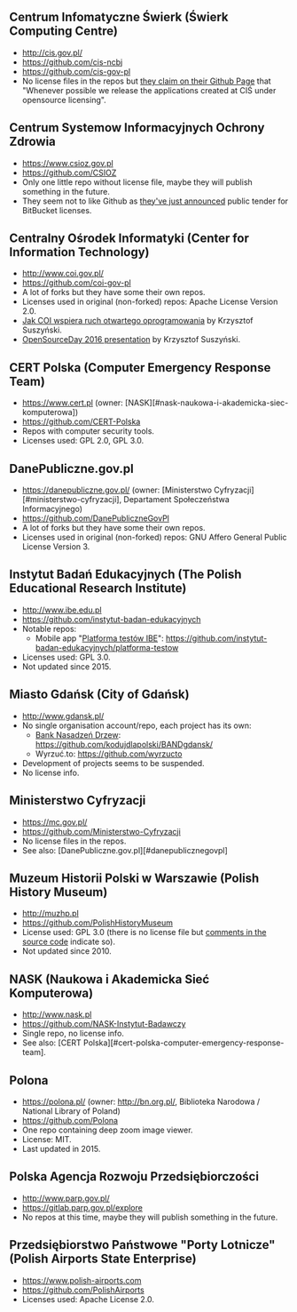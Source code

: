 ## Centrum Infomatyczne Świerk (Świerk Computing Centre)
- http://cis.gov.pl/
- https://github.com/cis-ncbj
- https://github.com/cis-gov-pl
- No license files in the repos but [they claim on their Github Page][3] that "Whenever possible we release the applications created at CIŚ under opensource licensing".

## Centrum Systemow Informacyjnych Ochrony Zdrowia
- https://www.csioz.gov.pl
- https://github.com/CSIOZ
- Only one little repo without license file, maybe they will publish something in the future.
- They seem not to like Github as [they've just announced][4] public tender for BitBucket licenses.

## Centralny Ośrodek Informatyki (Center for Information Technology)
- http://www.coi.gov.pl/
- https://github.com/coi-gov-pl
- A lot of forks but they have some their own repos.
- Licenses used in original (non-forked) repos: Apache License Version 2.0.
- [Jak COI wspiera ruch otwartego oprogramowania][1] by Krzysztof Suszyński.
- [OpenSourceDay 2016 presentation][2] by Krzysztof Suszyński.

## CERT Polska (Computer Emergency Response Team)
- https://www.cert.pl (owner: [NASK][#nask-naukowa-i-akademicka-siec-komputerowa])
- https://github.com/CERT-Polska
- Repos with computer security tools.
- Licenses used: GPL 2.0, GPL 3.0.

## DanePubliczne.gov.pl
- https://danepubliczne.gov.pl/ (owner: [Ministerstwo Cyfryzacji][#ministerstwo-cyfryzacji], Departament Społeczeństwa Informacyjnego)
- https://github.com/DanePubliczneGovPl
- A lot of forks but they have some their own repos.
- Licenses used in original (non-forked) repos: GNU Affero General Public License Version 3.

## Instytut Badań Edukacyjnych (The Polish Educational Research Institute)
- http://www.ibe.edu.pl
- https://github.com/instytut-badan-edukacyjnych
- Notable repos:
  - Mobile app "[Platforma testów IBE][6]": https://github.com/instytut-badan-edukacyjnych/platforma-testow
- Licenses used: GPL 3.0.
- Not updated since 2015.

## Miasto Gdańsk (City of Gdańsk)
- http://www.gdansk.pl/
- No single organisation account/repo, each project has its own:
  - [Bank Nasadzeń Drzew][5]: https://github.com/kodujdlapolski/BANDgdansk/
  - Wyrzuć.to: https://github.com/wyrzucto
- Development of projects seems to be suspended.
- No license info.

## Ministerstwo Cyfryzacji
- https://mc.gov.pl/
- https://github.com/Ministerstwo-Cyfryzacji
- No license files in the repos.
- See also: [DanePubliczne.gov.pl][#danepublicznegovpl]

## Muzeum Historii Polski w Warszawie (Polish History Museum)
- http://muzhp.pl
- https://github.com/PolishHistoryMuseum
- License used: GPL 3.0 (there is no license file but [comments in the source code][7] indicate so).
- Not updated since 2010.

## NASK (Naukowa i Akademicka Sieć Komputerowa)
- http://www.nask.pl
- https://github.com/NASK-Instytut-Badawczy
- Single repo, no license info.
- See also: [CERT Polska][#cert-polska-computer-emergency-response-team].

## Polona
- https://polona.pl/ (owner: http://bn.org.pl/, Biblioteka Narodowa / National Library of Poland)
- https://github.com/Polona
- One repo containing deep zoom image viewer.
- License: MIT.
- Last updated in 2015.

## Polska Agencja Rozwoju Przedsiębiorczości
- http://www.parp.gov.pl/
- https://gitlab.parp.gov.pl/explore
- No repos at this time, maybe they will publish something in the future.

## Przedsiębiorstwo Państwowe "Porty Lotnicze" (Polish Airports State Enterprise)
- https://www.polish-airports.com
- https://github.com/PolishAirports
- Licenses used: Apache License 2.0.

[1]: http://www.coi.gov.pl/artykul/jak-coi-wspiera-ruch-otwartego-oprogramowania.html
[2]: http://cardil.github.io/osd2016-opensource/
[3]: https://cis-ncbj.github.io/
[4]: https://www.csioz.gov.pl/zamowienia-publiczne/szczegoly/zakup-oprogramowania-bitbucket-server-licencja-komercyjna-na-100-uzytkownikow/
[5]: https://bandgdansk.com/
[6]: https://github.com/instytut-badan-edukacyjnych/platforma-testow/raw/master/Docs/Manual%20(pl).pdf
[7]: https://github.com/PolishHistoryMuseum/PH100/blob/master/src/mhp_ph/mainForm.java
